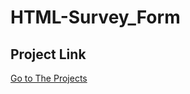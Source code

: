 # HTML-Survey_Form

## Project Link
<a href="https://muhammadbilal254.github.io/HTML-Survey_Form/">Go to The Projects</a>
